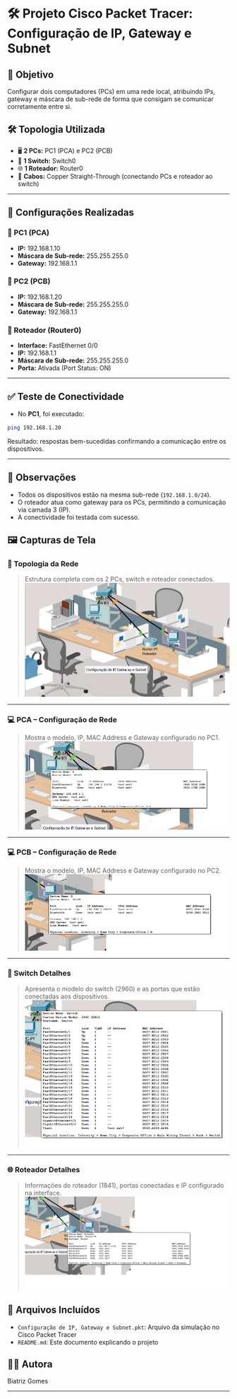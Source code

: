 # 🛠️ Projeto Cisco Packet Tracer: Configuração de IP, Gateway e Subnet

## 🎯 Objetivo
Configurar dois computadores (PCs) em uma rede local, atribuindo IPs, gateway e máscara de sub-rede de forma que consigam se comunicar corretamente entre si.

## 🛠️ Topologia Utilizada

- 🖥️ **2 PCs:** PC1 (PCA) e PC2 (PCB)  
- 🔀 **1 Switch:** Switch0  
- 🌐 **1 Roteador:** Router0  
- 🔌 **Cabos:** Copper Straight-Through (conectando PCs e roteador ao switch)

---

## 🔧 Configurações Realizadas

### 📍 PC1 (PCA)
- **IP:** 192.168.1.10  
- **Máscara de Sub-rede:** 255.255.255.0  
- **Gateway:** 192.168.1.1  

### 📍 PC2 (PCB)
- **IP:** 192.168.1.20  
- **Máscara de Sub-rede:** 255.255.255.0  
- **Gateway:** 192.168.1.1  

### 📡 Roteador (Router0)
- **Interface:** FastEthernet 0/0  
- **IP:** 192.168.1.1  
- **Máscara de Sub-rede:** 255.255.255.0  
- **Porta:** Ativada (Port Status: ON)

---
## ✅ Teste de Conectividade

- No **PC1**, foi executado:
```bash
ping 192.168.1.20
```
Resultado: respostas bem-sucedidas confirmando a comunicação entre os dispositivos.

---
## 📝 Observações

- Todos os dispositivos estão na mesma sub-rede (`192.168.1.0/24`).
- O roteador atua como gateway para os PCs, permitindo a comunicação via camada 3 (IP).
- A conectividade foi testada com sucesso.


## 🖼️ Capturas de Tela

### 🔌 Topologia da Rede
> Estrutura completa com os 2 PCs, switch e roteador conectados.
![Topologia da Rede](https://raw.githubusercontent.com/DurezahGeek/IP-Gateway/refs/heads/main/src1/1.png)

---

### 💻 PCA – Configuração de Rede
> Mostra o modelo, IP, MAC Address e Gateway configurado no PC1.
![PC1 Detalhes](https://raw.githubusercontent.com/DurezahGeek/IP-Gateway/refs/heads/main/src1/6.png)

---

### 💻 PCB – Configuração de Rede
> Mostra o modelo, IP, MAC Address e Gateway configurado no PC2.
![PC2 Detalhes](https://raw.githubusercontent.com/DurezahGeek/IP-Gateway/refs/heads/main/src1/bbb.png)

---

### 📶 Switch Detalhes
> Apresenta o modelo do switch (2960) e as portas que estão conectadas aos dispositivos.
![Switch Detalhes](https://raw.githubusercontent.com/DurezahGeek/IP-Gateway/refs/heads/main/src1/S.png)

---

### 🌐 Roteador Detalhes
> Informações do roteador (1841), portas conectadas e IP configurado na interface.
![Roteador Detalhes](https://raw.githubusercontent.com/DurezahGeek/IP-Gateway/refs/heads/main/src1/rr.png)


## 📂 Arquivos Incluídos

- `Configuração de IP, Gateway e Subnet.pkt`: Arquivo da simulação no Cisco Packet Tracer
- `README.md`: Este documento explicando o projeto

## 👩‍💻 Autora

Biatriz Gomes

---
